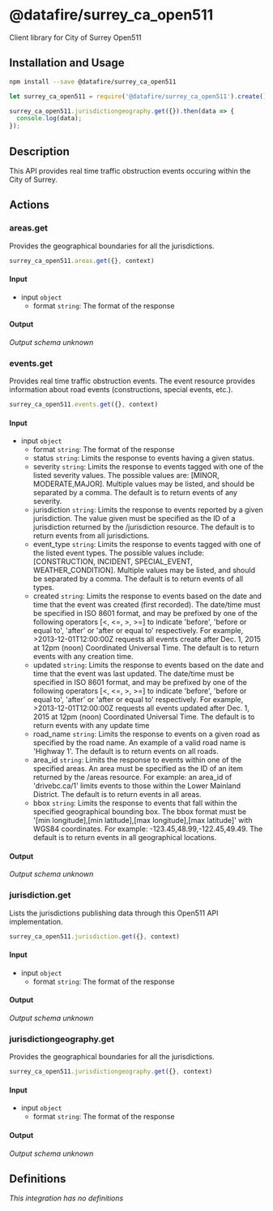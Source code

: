 # @datafire/surrey_ca_open511

Client library for City of Surrey Open511

## Installation and Usage
```bash
npm install --save @datafire/surrey_ca_open511
```
```js
let surrey_ca_open511 = require('@datafire/surrey_ca_open511').create();

surrey_ca_open511.jurisdictiongeography.get({}).then(data => {
  console.log(data);
});
```

## Description

This API provides real time traffic obstruction events occuring within the City of Surrey.

## Actions

### areas.get
Provides the geographical boundaries for all the jurisdictions.


```js
surrey_ca_open511.areas.get({}, context)
```

#### Input
* input `object`
  * format `string`: The format of the response

#### Output
*Output schema unknown*

### events.get
Provides real time traffic obstruction events.  The event resource provides information about road events (constructions, special events, etc.).


```js
surrey_ca_open511.events.get({}, context)
```

#### Input
* input `object`
  * format `string`: The format of the response
  * status `string`: Limits the response to events having a given status.
  * severity `string`: Limits the response to events tagged with one of the listed severity values. The possible values are: [MINOR, MODERATE,MAJOR]. Multiple values may be listed, and should be separated by a comma. The default is to return events of any severity.
  * jurisdiction `string`: Limits the response to events reported by a given jurisdiction. The value given must be specified as the ID of a jurisdiction returned by the /jurisdiction resource. The default is to return events from all jurisdictions.
  * event_type `string`: Limits the response to events tagged with one of the listed event types. The possible values include: [CONSTRUCTION, INCIDENT, SPECIAL_EVENT, WEATHER_CONDITION]. Multiple values may be listed, and should be separated by a comma. The default is to return events of all types.
  * created `string`: Limits the response to events based on the date and time that the event was created (first recorded). The date/time must be specified in ISO 8601 format, and may be prefixed by one of the following operators [<, <=, >, >=] to indicate 'before', 'before or equal to', 'after' or 'after or equal to' respectively. For example, >2013-12-01T12:00:00Z requests all events create after Dec. 1, 2015 at 12pm (noon) Coordinated Universal Time. The default is to return events with any creation time.
  * updated `string`: Limits the response to events based on the date and time that the event was last updated. The date/time must be specified in ISO 8601 format, and may be prefixed by one of the following operators [<, <=, >, >=] to indicate 'before', 'before or equal to', 'after' or 'after or equal to' respectively. For example, >2013-12-01T12:00:00Z requests all events updated after Dec. 1, 2015 at 12pm (noon) Coordinated Universal Time. The default is to return events with any update time
  * road_name `string`: Limits the response to events on a given road as specified by the road name. An example of a valid road name is 'Highway 1'. The default is to return events on all roads.
  * area_id `string`: Limits the response to events within one of the specified areas. An area must be specified as the ID of an item returned by the /areas resource. For example: an area_id of 'drivebc.ca/1' limits events to those within the Lower Mainland District. The default is to return events in all areas.
  * bbox `string`: Limits the response to events that fall within the specified geographical bounding box. The bbox format must be '[min longitude],[min latitude],[max longitude],[max latitude]' with WGS84 coordinates. For example: -123.45,48.99,-122.45,49.49. The default is to return events in all geographical locations.

#### Output
*Output schema unknown*

### jurisdiction.get
Lists the jurisdictions publishing data through this Open511 API implementation.


```js
surrey_ca_open511.jurisdiction.get({}, context)
```

#### Input
* input `object`
  * format `string`: The format of the response

#### Output
*Output schema unknown*

### jurisdictiongeography.get
Provides the geographical boundaries for all the jurisdictions.


```js
surrey_ca_open511.jurisdictiongeography.get({}, context)
```

#### Input
* input `object`
  * format `string`: The format of the response

#### Output
*Output schema unknown*



## Definitions

*This integration has no definitions*
